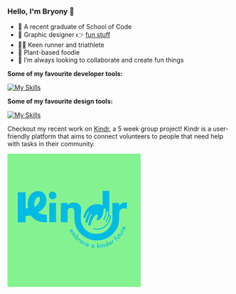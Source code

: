 ### Hello, I'm Bryony 👋
- 🚀 A recent graduate of School of Code
- 🎨 Graphic designer 👉 [fun stuff](https://bryonyshepherd.com)
- 🏃‍♀️ Keen runner and triathlete
- 🌱 Plant-based foodie
- 🔮 I’m always looking to collaborate and create fun things

**Some of my favourite developer tools:**  

[![My Skills](https://skillicons.dev/icons?i=bootstrap,html,css,react,ts,js,nodejs,figma&theme=light)](https://skillicons.dev)

**Some of my favourite design tools:**  

[![My Skills](https://skillicons.dev/icons?i=ps,ae,ai,figma&theme=light)](https://skillicons.dev)

Checkout my recent work on [Kindr](https://github.com/bryonyShep/kindr), a 5 week group project!
Kindr is a user-friendly platform that aims to connect volunteers to people that need help with tasks in their community. 



<img src="Kindranimation.gif" alt="Alt Text" height="300">





